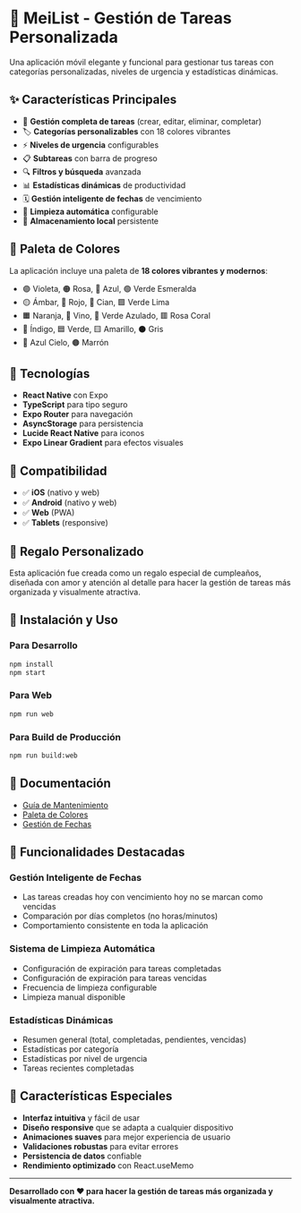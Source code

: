 # 🎯 MeiList - Gestión de Tareas Personalizada

Una aplicación móvil elegante y funcional para gestionar tus tareas con categorías personalizadas, niveles de urgencia y estadísticas dinámicas.

## ✨ Características Principales

- 📝 **Gestión completa de tareas** (crear, editar, eliminar, completar)
- 🏷️ **Categorías personalizables** con 18 colores vibrantes
- ⚡ **Niveles de urgencia** configurables
- 📋 **Subtareas** con barra de progreso
- 🔍 **Filtros y búsqueda** avanzada
- 📊 **Estadísticas dinámicas** de productividad
- 🗓️ **Gestión inteligente de fechas** de vencimiento
- 🧹 **Limpieza automática** configurable
- 💾 **Almacenamiento local** persistente

## 🎨 Paleta de Colores

La aplicación incluye una paleta de **18 colores vibrantes y modernos**:

- 🟣 Violeta, 🟠 Rosa, 🔵 Azul, 🟢 Verde Esmeralda
- 🟡 Ámbar, 🔴 Rojo, 🔷 Cian, 🟩 Verde Lima
- 🟧 Naranja, 🍷 Vino, 🔶 Verde Azulado, 🟥 Rosa Coral
- 🔹 Índigo, 🟦 Verde, 🟨 Amarillo, ⚫ Gris
- 🔵 Azul Cielo, 🟤 Marrón

## 🚀 Tecnologías

- **React Native** con Expo
- **TypeScript** para tipo seguro
- **Expo Router** para navegación
- **AsyncStorage** para persistencia
- **Lucide React Native** para iconos
- **Expo Linear Gradient** para efectos visuales

## 📱 Compatibilidad

- ✅ **iOS** (nativo y web)
- ✅ **Android** (nativo y web)
- ✅ **Web** (PWA)
- ✅ **Tablets** (responsive)

## 🎁 Regalo Personalizado

Esta aplicación fue creada como un regalo especial de cumpleaños, diseñada con amor y atención al detalle para hacer la gestión de tareas más organizada y visualmente atractiva.

## 🔧 Instalación y Uso

### Para Desarrollo
```bash
npm install
npm start
```

### Para Web
```bash
npm run web
```

### Para Build de Producción
```bash
npm run build:web
```

## 📖 Documentación

- [Guía de Mantenimiento](./MAINTENANCE_GUIDE.md)
- [Paleta de Colores](./COLOR_PALETTE.md)
- [Gestión de Fechas](./DATE_MANAGEMENT_GUIDE.md)

## 🎯 Funcionalidades Destacadas

### Gestión Inteligente de Fechas
- Las tareas creadas hoy con vencimiento hoy no se marcan como vencidas
- Comparación por días completos (no horas/minutos)
- Comportamiento consistente en toda la aplicación

### Sistema de Limpieza Automática
- Configuración de expiración para tareas completadas
- Configuración de expiración para tareas vencidas
- Frecuencia de limpieza configurable
- Limpieza manual disponible

### Estadísticas Dinámicas
- Resumen general (total, completadas, pendientes, vencidas)
- Estadísticas por categoría
- Estadísticas por nivel de urgencia
- Tareas recientes completadas

## 🌟 Características Especiales

- **Interfaz intuitiva** y fácil de usar
- **Diseño responsive** que se adapta a cualquier dispositivo
- **Animaciones suaves** para mejor experiencia de usuario
- **Validaciones robustas** para evitar errores
- **Persistencia de datos** confiable
- **Rendimiento optimizado** con React.useMemo

---

**Desarrollado con ❤️ para hacer la gestión de tareas más organizada y visualmente atractiva.** 